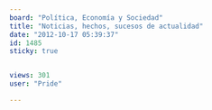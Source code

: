 ```yaml
---
board: "Política, Economía y Sociedad"
title: "Noticias, hechos, sucesos de actualidad"
date: "2012-10-17 05:39:37"
id: 1485
sticky: true


views: 301
user: "Pride"

---
```

